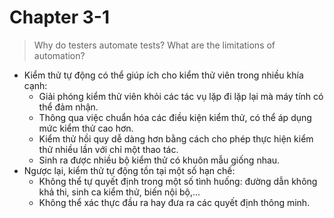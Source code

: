 # Chapter 3-1

> Why do testers automate tests? What are the limitations of automation?
>

* Kiểm thử tự động có thể giúp ích cho kiểm thử viên trong nhiều khía cạnh:
  * Giải phóng kiểm thử viên khỏi các tác vụ lặp đi lặp lại mà máy tính có thể đảm nhận.
  * Thông qua việc chuẩn hóa các điều kiện kiểm thử, có thể áp dụng mức kiểm thử cao hơn.
  * Kiểm thử hồi quy dễ dàng hơn bằng cách cho phép thực hiện kiểm thử nhiều lần với chỉ một thao tác.
  * Sinh ra được nhiều bộ kiểm thử có khuôn mẫu giống nhau.
* Ngược lại, kiểm thử tự động tồn tại một số hạn chế:
  * Không thể tự quyết định trong một số tình huống: đường dẫn không khả thi, sinh ca kiểm thử, biến nội bộ,...
  * Không thể xác thực đầu ra hay đưa ra các quyết định thông minh.
